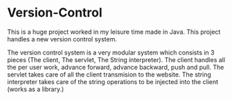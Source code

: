 # Version-Control
This is a huge project worked in my leisure time made in Java. This project handles a new version control system.

The version control system is a very modular system which consists in 3 pieces (The client, The servlet, The String interpreter).
The client handles all the per user work, advance forward, advance backward, push and pull.
The servlet takes care of all the client transmision to the website.
The string interpreter takes care of the string operations to be injected into the client (works as a library.)
